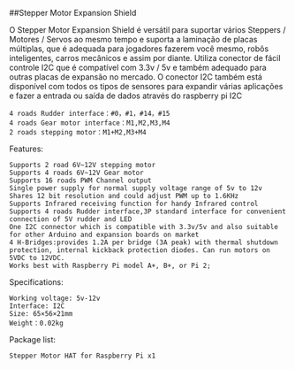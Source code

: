 ##Stepper Motor Expansion Shield

O Stepper Motor Expansion Shield é versátil para suportar vários Steppers / Motores / Servos ao mesmo tempo e suporta a laminação de placas múltiplas, que é adequada para jogadores fazerem você mesmo, robôs inteligentes, carros mecânicos e assim por diante. Utiliza conector de fácil controle I2C que é compatível com 3.3v / 5v e também adequado para outras placas de expansão no mercado. O conector I2C também está disponível com todos os tipos de sensores para expandir várias aplicações e fazer a entrada ou saída de dados através do raspberry pi I2C

    4 roads Rudder interface：#0，#1，#14，#15
    4 roads Gear motor interface：M1,M2,M3,M4
    2 roads stepping motor：M1+M2,M3+M4

Features:

    Supports 2 road 6V~12V stepping motor
    Supports 4 roads 6V~12V Gear motor
    Supports 16 roads PWM Channel output
    Single power supply for normal supply voltage range of 5v to 12v
    Shares 12 bit resolution and could adjust PWM up to 1.6KHz
    Supports Infrared receiving function for handy Infrared control
    Supports 4 roads Rudder interface,3P standard interface for convenient connection of 5V rudder and LED
    One I2C connector which is compatible with 3.3v/5v and also suitable for other Arduino and expansion boards on market
    4 H-Bridges:provides 1.2A per bridge (3A peak) with thermal shutdown protection, internal kickback protection diodes. Can run motors on 5VDC to 12VDC.
    Works best with Raspberry Pi model A+, B+, or Pi 2;

Specifications:

    Working voltage: 5v-12v
    Interface: I2C
    Size: 65×56×21mm
    Weight：0.02kg

Package list:

    Stepper Motor HAT for Raspberry Pi x1

